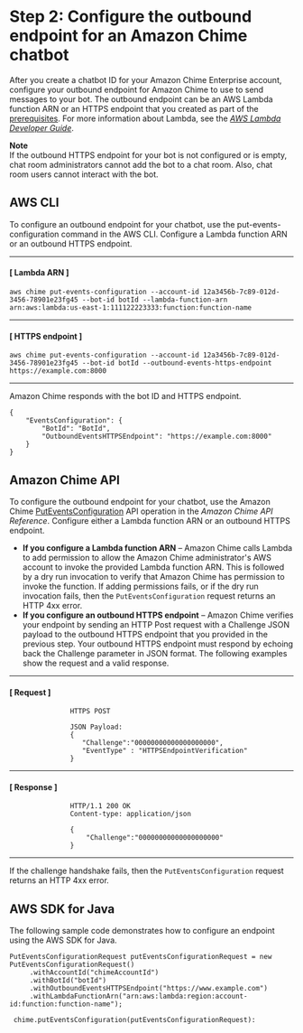 # Step 2: Configure the outbound endpoint for an Amazon Chime chatbot<a name="config-endpoints"></a>

After you create a chatbot ID for your Amazon Chime Enterprise account, configure your outbound endpoint for Amazon Chime to use to send messages to your bot\. The outbound endpoint can be an AWS Lambda function ARN or an HTTPS endpoint that you created as part of the [prerequisites](use-bots.md#bots-prereqs)\. For more information about Lambda, see the *[AWS Lambda Developer Guide](https://docs.aws.amazon.com/lambda/latest/dg/)*\.

**Note**  
If the outbound HTTPS endpoint for your bot is not configured or is empty, chat room administrators cannot add the bot to a chat room\. Also, chat room users cannot interact with the bot\.

## AWS CLI<a name="endpoint-cli"></a>

To configure an outbound endpoint for your chatbot, use the put\-events\-configuration command in the AWS CLI\. Configure a Lambda function ARN or an outbound HTTPS endpoint\.

------
#### [ Lambda ARN ]

```
aws chime put-events-configuration --account-id 12a3456b-7c89-012d-3456-78901e23fg45 --bot-id botId --lambda-function-arn arn:aws:lambda:us-east-1:111122223333:function:function-name
```

------
#### [ HTTPS endpoint ]

```
aws chime put-events-configuration --account-id 12a3456b-7c89-012d-3456-78901e23fg45 --bot-id botId --outbound-events-https-endpoint https://example.com:8000
```

------

Amazon Chime responds with the bot ID and HTTPS endpoint\.

```
{
    "EventsConfiguration": {
        "BotId": "BotId", 
        "OutboundEventsHTTPSEndpoint": "https://example.com:8000"
    }
}
```

## Amazon Chime API<a name="endpoint-api"></a>

To configure the outbound endpoint for your chatbot, use the Amazon Chime [PutEventsConfiguration](https://docs.aws.amazon.com/chime/latest/APIReference/API_PutEventsConfiguration.html) API operation in the *Amazon Chime API Reference*\. Configure either a Lambda function ARN or an outbound HTTPS endpoint\.
+ **If you configure a Lambda function ARN** – Amazon Chime calls Lambda to add permission to allow the Amazon Chime administrator's AWS account to invoke the provided Lambda function ARN\. This is followed by a dry run invocation to verify that Amazon Chime has permission to invoke the function\. If adding permissions fails, or if the dry run invocation fails, then the `PutEventsConfiguration` request returns an HTTP 4xx error\.
+ **If you configure an outbound HTTPS endpoint** – Amazon Chime verifies your endpoint by sending an HTTP Post request with a Challenge JSON payload to the outbound HTTPS endpoint that you provided in the previous step\. Your outbound HTTPS endpoint must respond by echoing back the Challenge parameter in JSON format\. The following examples show the request and a valid response\.

------
#### [ Request ]

  ```
                 HTTPS POST 
  
                 JSON Payload:
                 {
                    "Challenge":"00000000000000000000",
                    "EventType" : "HTTPSEndpointVerification"
                 }
  ```

------
#### [ Response ]

  ```
                 HTTP/1.1 200 OK
                 Content-type: application/json
  
                 {
                     "Challenge":"00000000000000000000"
                 }
  ```

------

  If the challenge handshake fails, then the `PutEventsConfiguration` request returns an HTTP 4xx error\.

## AWS SDK for Java<a name="endpoint-sdk"></a>

The following sample code demonstrates how to configure an endpoint using the AWS SDK for Java\.

```
PutEventsConfigurationRequest putEventsConfigurationRequest = new PutEventsConfigurationRequest()
     .withAccountId("chimeAccountId")
     .withBotId("botId")
     .withOutboundEventsHTTPSEndpoint("https://www.example.com")
     .withLambdaFunctionArn("arn:aws:lambda:region:account-id:function:function-name");

 chime.putEventsConfiguration(putEventsConfigurationRequest):
```